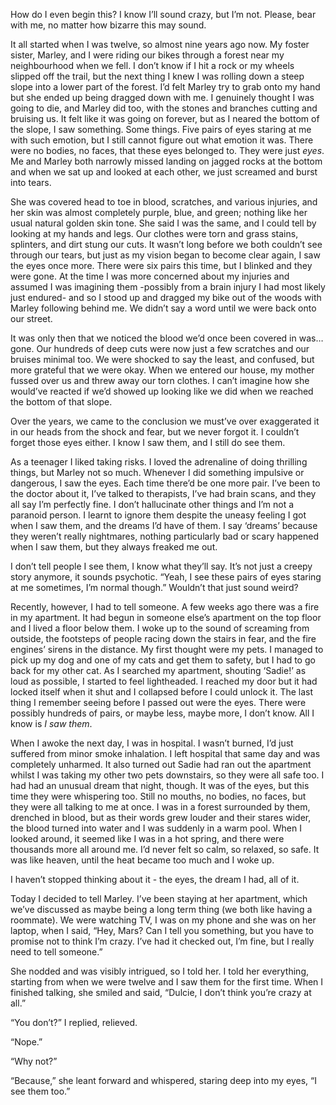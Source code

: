 How do I even begin this? I know I’ll sound crazy, but I’m not. Please, bear with me, no matter how bizarre this may sound.

It all started when I was twelve, so almost nine years ago now. My foster sister, Marley, and I were riding our bikes through a forest near my neighbourhood when we fell. I don’t know if I hit a rock or my wheels slipped off the trail, but the next thing I knew I was rolling down a steep slope into a lower part of the forest. I’d felt Marley try to grab onto my hand but she ended up being dragged down with me. I genuinely thought I was going to die, and Marley did too, with the stones and branches cutting and bruising us. It felt like it was going on forever, but as I neared the bottom of the slope, I saw something. Some things. Five pairs of eyes staring at me with such emotion, but I still cannot figure out what emotion it was. There were no bodies, no faces, that these eyes belonged to. They were just *eyes*. Me and Marley both narrowly missed landing on jagged rocks at the bottom and when we sat up and looked at each other, we just screamed and burst into tears.

She was covered head to toe in blood, scratches, and various injuries, and her skin was almost completely purple, blue, and green; nothing like her usual natural golden skin tone. She said I was the same, and I could tell by looking at my hands and legs. Our clothes were torn and grass stains, splinters, and dirt stung our cuts. It wasn’t long before we both couldn’t see through our tears, but just as my vision began to become clear again, I saw the eyes once more. There were six pairs this time, but I blinked and they were gone. At the time I was more concerned about my injuries and assumed I was imagining them -possibly from a brain injury I had most likely just endured- and so I stood up and dragged my bike out of the woods with Marley following behind me. We didn’t say a word until we were back onto our street.

It was only then that we noticed the blood we’d once been covered in was… gone. Our hundreds of deep cuts were now just a few scratches and our bruises minimal too. We were shocked to say the least, and confused, but more grateful that we were okay. When we entered our house, my mother fussed over us and threw away our torn clothes. I can’t imagine how she would’ve reacted if we’d showed up looking like we did when we reached the bottom of that slope.

Over the years, we came to the conclusion we must’ve over exaggerated it in our heads from the shock and fear, but we never forgot it. I couldn’t forget those eyes either. I know I saw them, and I still do see them. 

As a teenager I liked taking risks. I loved the adrenaline of doing thrilling things, but Marley not so much. Whenever I did something impulsive or dangerous, I saw the eyes. Each time there’d be one more pair. I’ve been to the doctor about it, I’ve talked to therapists, I’ve had brain scans, and they all say I’m perfectly fine. I don’t hallucinate other things and I’m not a paranoid person. I learnt to ignore them despite the uneasy feeling I got when I saw them, and the dreams I’d have of them. I say ‘dreams’ because they weren’t really nightmares, nothing particularly bad or scary happened when I saw them, but they always freaked me out.

I don’t tell people I see them, I know what they’ll say. It’s not just a creepy story anymore, it sounds psychotic. “Yeah, I see these pairs of eyes staring at me sometimes, I’m normal though.” Wouldn’t that just sound weird?

Recently, however, I had to tell someone. A few weeks ago there was a fire in my apartment. It had begun in someone else’s apartment on the top floor and I lived a floor below them. I woke up to the sound of screaming from outside, the footsteps of people racing down the stairs in fear, and the fire engines’ sirens in the distance. My first thought were my pets. I managed to pick up my dog and one of my cats and get them to safety, but I had to go back for my other cat. As I searched my apartment, shouting ‘Sadie!’ as loud as possible, I started to feel lightheaded. I reached my door but it had locked itself when it shut and I collapsed before I could unlock it. The last thing I remember seeing before I passed out were the eyes. There were possibly hundreds of pairs, or maybe less, maybe more, I don’t know. All I know is *I saw them*. 

When I awoke the next day, I was in hospital. I wasn’t burned, I’d just suffered from minor smoke inhalation. I left hospital that same day and was completely unharmed. It also turned out Sadie had ran out the apartment whilst I was taking my other two pets downstairs, so they were all safe too. I had had an unusual dream that night, though. It was of the eyes, but this time they were whispering too. Still no mouths, no bodies, no faces, but they were all talking to me at once. I was in a forest surrounded by them, drenched in blood, but as their words grew louder and their stares wider, the blood turned into water and I was suddenly in a warm pool. When I looked around, it seemed like I was in a hot spring, and there were thousands more all around me. I’d never felt so calm, so relaxed, so safe. It was like heaven, until the heat became too much and I woke up. 

I haven’t stopped thinking about it - the eyes, the dream I had, all of it. 

Today I decided to tell Marley. I’ve been staying at her apartment, which we’ve discussed as maybe being a long term thing (we both like having a roommate). We were watching TV, I was on my phone and she was on her laptop, when I said, “Hey, Mars? Can I tell you something, but you have to promise not to think I’m crazy. I’ve had it checked out, I’m fine, but I really need to tell someone.”

She nodded and was visibly intrigued, so I told her. I told her everything, starting from when we were twelve and I saw them for the first time. When I finished talking, she smiled and said, “Dulcie, I don’t think you’re crazy at all.”

“You don’t?” I replied, relieved.

“Nope.”

“Why not?”

“Because,” she leant forward and whispered, staring deep into my eyes, “I see them too.”
